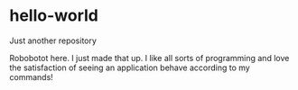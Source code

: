 # hello-world
Just another repository

Robobotot here.  I just made that up.  I like all sorts of programming and love the satisfaction of seeing an application behave according to my commands!
